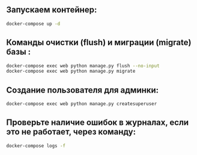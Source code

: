 Запускаем контейнер:
---
```bash
docker-compose up -d
```


Команды очистки (flush) и миграции (migrate) базы :
---
```bash
docker-compose exec web python manage.py flush --no-input
docker-compose exec web python manage.py migrate
```

Создание пользователя для админки:
---
```bash
docker-compose exec web python manage.py createsuperuser
```

Проверьте наличие ошибок в журналах, если это не работает, через команду:
---
```bash
docker-compose logs -f
```
